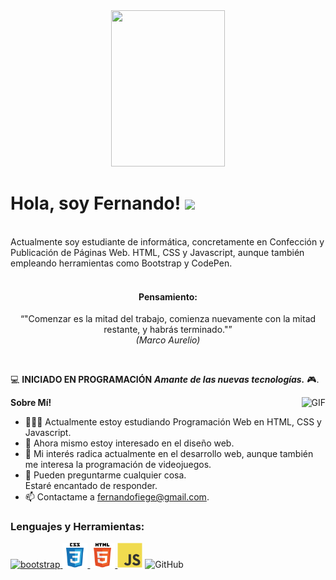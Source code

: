 <div align="center"><img src="https://github.com/Mo-Alsehli/Mo-Alsehli/assets/98949843/7b841857-16fb-422d-9297-be42e3eaf3a9" height = 250px width = 60%  /></div>

# Hola, soy Fernando! <img src="https://media.giphy.com/media/hVa6t0WpoDOk7Pxb7l/giphy.gif" width="50">
<br/>
Actualmente soy estudiante de informática, concretamente en Confección y Publicación de Páginas Web. HTML, CSS y Javascript, aunque también empleando herramientas como Bootstrap y CodePen.
<br/>
<br/>

<h4 align="center">Pensamiento:</h4>
<p align="center"><q>"Comenzar es la mitad del trabajo, comienza nuevamente con la mitad restante, y habrás terminado."</q><br><i align="center">(Marco Aurelio)</i></p><br>




 💻​ **INICIADO EN PROGRAMACIÓN**  ***Amante de las nuevas tecnologías.*** 🎮​.
 
<img align="right" alt="GIF" src="https://media1.giphy.com/media/v1.Y2lkPTc5MGI3NjExam80dDJtMG44Z3ZiNjMzczdwd3h4b3AwZzhlcHYybDJ5azF1NXR4aCZlcD12MV9pbnRlcm5hbF9naWZfYnlfaWQmY3Q9Zw/tDfClZn3KzGpSL2PXk/giphy.gif"/>
  

**Sobre Mí!**

- 👨🏽‍💻 Actualmente estoy estudiando Programación Web en HTML, CSS y Javascript.
- 🌱 Ahora mismo estoy interesado en el diseño web. 
- 🤔 Mi interés radica actualmente en el desarrollo web, aunque también me interesa la programación de videojuegos.
- 💬 Pueden preguntarme cualquier cosa.<br>Estaré encantado de responder.
- 📫 Contactame a [fernandofiege@gmail.com](mailto:fernandofiege@gmail.com).

<h3 align="left">Lenguajes y Herramientas:</h3>
<p align="left"> <a href="https://getbootstrap.com" target="_blank" rel="noreferrer"> <img src="https://cdn.jsdelivr.net/gh/devicons/devicon@latest/icons/bootstrap/bootstrap-original.svg" alt="bootstrap" width="40" height="40"/> <img src="https://raw.githubusercontent.com/devicons/devicon/master/icons/css3/css3-original-wordmark.svg" alt="css3" width="40" height="40"/> </a> <a href="https://git-scm.com/" target="_blank" rel="noreferrer">  <img src="https://raw.githubusercontent.com/devicons/devicon/master/icons/html5/html5-original-wordmark.svg" alt="html5" width="40" height="40"/> </a> <img src="https://raw.githubusercontent.com/devicons/devicon/master/icons/javascript/javascript-original.svg" alt="javascript" width="40" height="40"/> </a> <a href="https://github.com/"></a> 
<img src="https://cdn.jsdelivr.net/gh/devicons/devicon@latest/icons/github/github-original.svg" alt="GitHub" width="40" height="40"/> </p><br>
             
            
            




